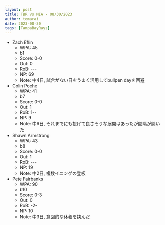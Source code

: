 ```yaml
---
layout: post
title: TBR vs MIA - 08/30/2023
author: tomarai
date: 2023-08-30
tags: [TampaBayRays]
---
```


* Zach Eflin
	- WPA: 45
	- b1
	- Score: 0-0
	- Out: 0
	- RoB: ---
	- NP: 69
	- Note: 中4日, 試合がない日をうまく活用してbullpen dayを回避
* Colin Poche
	- WPA: 41
	- b7
	- Score: 0-0
	- Out: 1
	- RoB: 1--
	- NP: 9
	- Note: 中6日, それまでにも投げて良さそうな展開はあったが間隔が開いた
* Shawn Armstrong
	- WPA: 43
	- b8
	- Score: 0-0
	- Out: 1
	- RoB: ---
	- NP: 19
	- Note: 中2日, 複数イニングの登板
* Pete Fairbanks
	- WPA: 90
	- b10
	- Score: 0-3
	- Out: 0
	- RoB: -2-
	- NP: 10
	- Note: 中3日, 意図的な休養を挟んだ

